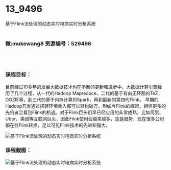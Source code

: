 # 13_9496
基于Flink流处理的动态实时电商实时分析系统
<br/></br>
<h3>微:mukewang8 资源编号：529496</h3>
<br/></br>
<h3>课程目标：</h3>
<p>目前经过10多年的发展大数据技术也在不断的更新和进步中，大数据计算引擎经历了几个过程，从一代的Hadoop Mapreduce、二代的基于有向无环图的TeZ，OOZIE等，到三代的基于内存计算的Spark，再到最新的第四代<a title="查看与 Flink 相关的文章" target="_blank">Flink</a>。 早期的Hadoop开发通过搭建环境收入都可以轻松破万，到如今Flink的崛起，相信更多的先机者会看到Flink的机遇。对于Flink巨头们早已经应用的非常成熟，比如阿里、Uber、美团等互联网巨头，因此Flink使用会越来越多，这是趋势，现在很多公司都在往Flink转换，足以可见Flink技术的先进和强大。</p>
<p><img src="https://www.ko996.com/wp-content/uploads/img/2019/12/1-13-300x197.png" alt="基于Flink流处理的动态实时电商实时分析系统"></p>
<h3>课程截图：</h3>
<p><img src="https://www.ko996.com/wp-content/uploads/img/2019/12/11-2.png" alt="基于Flink流处理的动态实时电商实时分析系统"></p>
<p>&nbsp;</p>
